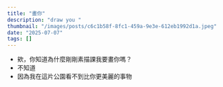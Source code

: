 ```yaml
---
title: "畫你"
description: "draw you "
thumbnail: "/images/posts/c6c1b58f-8fc1-459a-9e3e-612eb1992d1a.jpeg"
date: "2025-07-07"
tags: []
---
```

- 欸，你知道為什麼剛剛素描課我要畫你嗎？
- 不知道
- 因為我在這片公園看不到比你更美麗的事物
